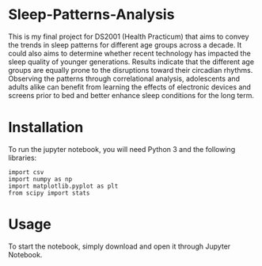 # Sleep-Patterns-Analysis
This is my final project for DS2001 (Health Practicum) that aims to convey the trends in sleep patterns for different age groups across a decade. It could also aims to determine whether recent technology has impacted the sleep quality of younger generations. Results indicate that the different age groups are equally prone to the disruptions toward their circadian rhythms. Observing the patterns through correlational analysis, adolescents and adults alike can benefit from learning the effects of electronic devices and screens prior to bed and better enhance sleep conditions for the long term.

# Installation
To run the jupyter notebook, you will need Python 3 and the following libraries:

```
import csv
import numpy as np
import matplotlib.pyplot as plt
from scipy import stats
```

# Usage
To start the notebook, simply download and open it through Jupyter Notebook. 

